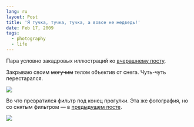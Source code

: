 ```yaml
---
lang: ru
layout: Post
title: 'Я тучка, тучка, тучка, а вовсе не медведь!'
date: Feb 17, 2009
tags:
  - photography
  - life
---
```


Пара условно закадровых иллюстраций ко [вчерашнему посту](/blog/3175 'Пост про выходные').

<!--more-->

Закрываю своим ~~могучим~~ телом объектив от снега. Чуть-чуть перестарался.

![](/images/blog/2009-02-15-5d-2340-artem-sapegin.jpg)

Во что превратился фильтр под конец прогулки. Эта же фотография, но со снятым фильтром — в [предыдущем посте](/blog/3184 'Лес снизу вверх').

![](/images/blog/2009-02-15-5d-2345-artem-sapegin.jpg)
